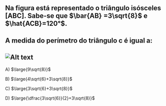 ## Na figura está representado o triângulo isósceles [ABC]. Sabe-se que $\bar{AB} =3\sqrt{8}$ e $\hat{ACB}=120°$.
## A medida do perímetro do triângulo c é igual a:
## ![Alt text](image.png)
A) $\large{9\sqrt{8}}$

B) $\large{4\sqrt{6}+3\sqrt{8}}$

C) $\large{3\sqrt{6}+3\sqrt{8}}$

D) $\large{\dfrac{3\sqrt{6}}{2}+3\sqrt{8}}$